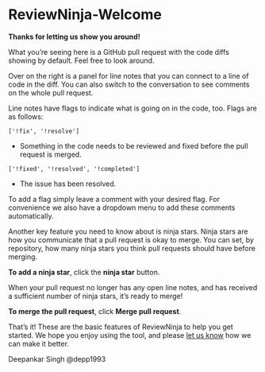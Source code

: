 # ReviewNinja-Welcome

**Thanks for letting us show you around!**

What you’re seeing here is a GitHub pull request with the code diffs
showing by default. Feel free to look around.

Over on the right is a panel for line notes that you can connect to a
line of code in the diff. You can also switch to the conversation
to see comments on the whole pull request.

Line notes have flags to indicate what is going on in the code,
too. Flags are as follows:

`['!fix', '!resolve']`
- Something in the code needs to be reviewed and fixed before
  the pull request is merged.

`['!fixed', '!resolved', '!completed']`
- The issue has been resolved.

To add a flag simply leave a comment with your desired flag. For
convenience we also have a dropdown menu to add these comments
automatically.

Another key feature you need to know about is ninja stars. Ninja 
stars are how you communicate that a pull request is okay to merge. 
You can set, by repository, how many ninja stars you think pull 
requests should have before merging.

**To add a ninja star**, click the **ninja star** button.

When your pull request no longer has any open line notes, and has received 
a sufficient number of ninja stars, it’s ready to merge!

**To merge the pull request**, click **Merge pull request**.

That’s it! These are the basic features of ReviewNinja to help you get 
started. We hope you enjoy using the tool, and please 
[let us know](https://github.com/reviewninja/review.ninja/issues/new) 
how we can make it better.


Deepankar Singh
@depp1993
